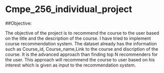 # Cmpe_256_individual_project

##Objective:

The objective of the project is to recommend the course to the user based on the title and the description of the course. I have tried to implement course recommendation system. The dataset already has the information such as Course_id, Course_name,Link to the course and discription of the course. It is the advanced approach than finding top N recommenders for the user. This approach will recommend the course to user based on his interest which is given as input to the recommendation system.
